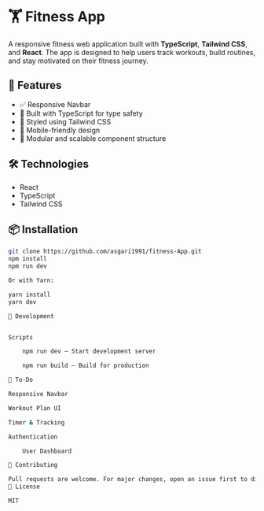 # 🏋️ Fitness App

A responsive fitness web application built with **TypeScript**, **Tailwind CSS**, and **React**. The app is designed to help users track workouts, build routines, and stay motivated on their fitness journey.

## 🚀 Features

- ✅ Responsive Navbar
- 🧠 Built with TypeScript for type safety
- 🎨 Styled using Tailwind CSS
- 📱 Mobile-friendly design
- 🧩 Modular and scalable component structure



## 🛠️ Technologies

- React
- TypeScript
- Tailwind CSS

## 📦 Installation

```bash
git clone https://github.com/asgari1991/fitness-App.git
npm install
npm run dev

Or with Yarn:

yarn install
yarn dev

🧪 Development


Scripts

    npm run dev — Start development server

    npm run build — Build for production

📌 To-Do

Responsive Navbar

Workout Plan UI

Timer & Tracking

Authentication

    User Dashboard

🤝 Contributing

Pull requests are welcome. For major changes, open an issue first to discuss what you would like to change.
📄 License

MIT
